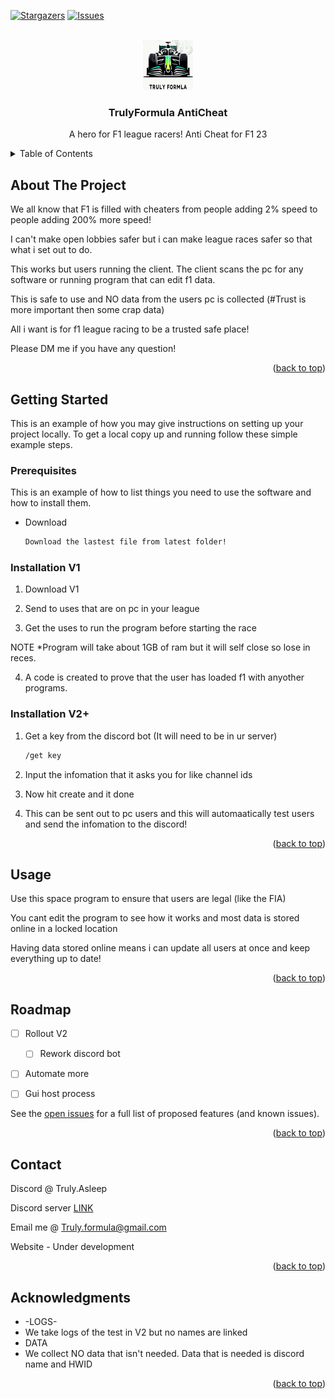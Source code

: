 
<a name="readme-top"></a>



[![Stargazers][stars-shield]][stars-url]
[![Issues][issues-shield]][issues-url]



<!-- PROJECT LOGO -->
<br />
<div align="center">
  <a href="https://github.com/TrulyFormula/TrulyFormula">
    <img src="images/logo.png" alt="Logo" width="80" height="80">
  </a>

<h3 align="center">TrulyFormula AntiCheat</h3>

  <p align="center">
    A hero for F1 league racers! Anti Cheat for F1 23
    <br />
  </p>
</div>



<!-- TABLE OF CONTENTS -->
<details>
  <summary>Table of Contents</summary>
  <ol>
    <li>
      <a href="#about-the-project">About The Project</a>
    </li>
    <li>
      <a href="#getting-started">Getting Started</a>
      <ul>
        <li><a href="#prerequisites">Prerequisites</a></li>
        <li><a href="#installation">Installation</a></li>
      </ul>
    </li>
    <li><a href="#usage">Usage</a></li>
    <li><a href="#roadmap">Roadmap</a></li>
    <li><a href="#contact">Contact</a></li>
    <li><a href="#acknowledgments">Acknowledgments</a></li>
  </ol>
</details>



<!-- ABOUT THE PROJECT -->
## About The Project

We all know that F1 is filled with cheaters from people adding 2% speed to people adding 200% more speed!

I can't make open lobbies safer but i can make league races safer so that what i set out to do.

This works but users running the client. The client scans the pc for any software or running program that can edit f1 data.

This is safe to use and NO data from the users pc is collected (#Trust is more important then some crap data)

All i want is for f1 league racing to be a trusted safe place!

Please DM me if you have any question!

<p align="right">(<a href="#readme-top">back to top</a>)</p>


<!-- GETTING STARTED -->
## Getting Started

This is an example of how you may give instructions on setting up your project locally.
To get a local copy up and running follow these simple example steps.

### Prerequisites

This is an example of how to list things you need to use the software and how to install them.
* Download
  ```sh
  Download the lastest file from latest folder!
  ```
### Installation V1

1. Download V1
 
2. Send to uses that are on pc in your league
   
3. Get the uses to run the program before starting the race

NOTE *Program will take about 1GB of ram but it will self close so lose in reces.

4. A code is created to prove that the user has loaded f1 with anyother programs.
### Installation V2+

1. Get a key from the discord bot (It will need to be in ur server)
   ```sh
   /get key
   ```
   
3. Input the infomation that it asks you for like channel ids

4. Now hit create and it done

5. This can be sent out to pc users and this will automaatically test users and send the infomation to the discord!


<p align="right">(<a href="#readme-top">back to top</a>)</p>



<!-- USAGE EXAMPLES -->
## Usage

Use this space program to ensure that users are legal (like the FIA)

You cant edit the program to see how it works and most data is stored online in a locked location

Having data stored online means i can update all users at once and keep everything up to date!


<p align="right">(<a href="#readme-top">back to top</a>)</p>



<!-- ROADMAP -->
## Roadmap

- [ ] Rollout V2
  - [ ] Rework discord bot
- [ ] Automate more
- [ ] Gui host process


See the [open issues](https://github.com/TrulyFormula/TrulyFormula/issues) for a full list of proposed features (and known issues).

<p align="right">(<a href="#readme-top">back to top</a>)</p>



<!-- CONTACT -->
## Contact

Discord @ Truly.Asleep

Discord server [LINK](https://discord.gg/UJrDfZSGXH)

Email me @ Truly.formula@gmail.com

Website - Under development


<p align="right">(<a href="#readme-top">back to top</a>)</p>



<!-- ACKNOWLEDGMENTS -->
## Acknowledgments

* -LOGS-
* We take logs of the test in V2 but no names are linked
* DATA
* We collect NO data that isn't needed. Data that is needed is discord name and HWID

<p align="right">(<a href="#readme-top">back to top</a>)</p>



<!-- MARKDOWN LINKS & IMAGES -->
<!-- https://www.markdownguide.org/basic-syntax/#reference-style-links -->
[forks-shield]: https://img.shields.io/github/forks/TrulyFormula/TrulyFormula.svg?style=for-the-badge
[forks-url]: https://github.com/TrulyFormula/TrulyFormula/network/members
[stars-shield]: https://img.shields.io/github/stars/TrulyFormula/TrulyFormula.svg?style=for-the-badge
[stars-url]: https://github.com/TrulyFormula/TrulyFormula/stargazers
[issues-shield]: https://img.shields.io/github/issues/TrulyFormula/TrulyFormula.svg?style=for-the-badge
[issues-url]: https://github.com/TrulyFormula/TrulyFormula/issues
[product-screenshot]: images/screenshot.png

